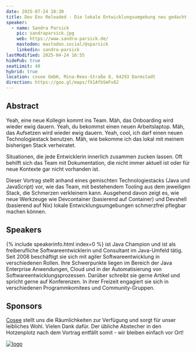 ```yaml
---
date: 2025-07-24 18:30
title: Dev Env Reloaded - Die lokale Entwicklungsumgebung neu gedacht
speaker:
  - name: Sandra Parsick
    pic: sandraparsick.jpg
    web: https://www.sandra-parsick.de/
    mastodon: mastodon.social/@sparsick
    linkedin: sandra-parsick
lastModified: 2025-04-24 16:55
hidePub: true
seatLimit: 40
hybrid: true
location: cosee GmbH, Mina-Rees-Straße 8, 64293 Darmstadt
direction: https://goo.gl/maps/fX1AfbSmFv82
---
```


## Abstract

Yeah, eine neue Kollegin kommt ins Team. Mäh, das Onboarding wird wieder ewig dauern. Yeah, du bekommst einen neuen Arbeitslaptop. Mäh, das Aufsetzen wird wieder ewig dauern. Yeah, cool, ich darf einen neuen Technologiestack benutzen. Mäh, wie bekomme ich das lokal mit meinem bisherigen Stack verheiratet.

Situationen, die jede Entwicklerin innerlich zusammen zucken lassen. Oft behilft sich das Team mit Dokumentation, die nicht immer aktuell ist oder für neue Kontexte gar nicht vorhanden ist.

Dieser Vortrag stellt anhand eines gemischten Technologiestacks (Java und JavaScript) vor, wie das Team, mit bestehendem Tooling aus dem jeweiligen Stack, die Schmerzen verkleinern kann. Ausgehend davon zeigt es, wie neue Werkzeuge wie Devcontainer (basierend auf Container) und Devshell (basierend auf Nix) lokale Entwicklungsumgebungen schmerzfrei pflegbar machen können.

## Speakers

{% include speakerinfo.html index=0 %} ist Java Champion und ist als freiberufliche Softwareentwicklerin und Consultant im Java-Umfeld tätig. Seit 2008 beschäftigt sie sich mit agiler Softwareentwicklung in verschiedenen Rollen. Ihre Schwerpunkte liegen im Bereich der Java Enterprise Anwendungen, Cloud und in der Automatisierung von Softwareentwicklungsprozessen. Darüber schreibt sie gerne Artikel und spricht gerne auf Konferenzen. In ihrer Freizeit engagiert sie sich in verschiedenen Programmkomitees und Community-Gruppen.

## Sponsors

[Cosee](http://www.cosee.biz) stellt uns die Räumlichkeiten zur Verfügung und sorgt für unser leibliches Wohl. Vielen Dank dafür. Der übliche Abstecher in den Hotzenplotz nach dem Vortrag entfällt somit - wir bleiben einfach vor Ort!

[![logo](/images/sponsors/cosee.png)](http://www.cosee.biz)
